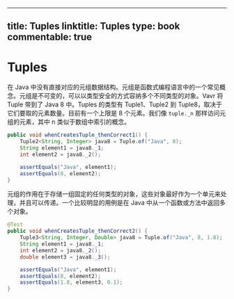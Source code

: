 
---
title: Tuples
linktitle: Tuples
type: book
commentable: true
---

# Tuples

在 Java 中没有直接对应的元组数据结构。元组是函数式编程语言中的一个常见概念。元组是不可变的，可以以类型安全的方式容纳多个不同类型的对象。Vavr 将 Tuple 带到了 Java 8 中。Tuples 的类型有 Tuple1、Tuple2 到 Tuple8，取决于它们要取的元素数量。目前有一个上限是 8 个元素。我们像 `tuple._n` 那样访问元组的元素，其中 n 类似于数组中索引的概念。

```java
public void whenCreatesTuple_thenCorrect1() {
    Tuple2<String, Integer> java8 = Tuple.of("Java", 8);
    String element1 = java8._1;
    int element2 = java8._2();

    assertEquals("Java", element1);
    assertEquals(8, element2);
}
```

元组的作用在于存储一组固定的任何类型的对象，这些对象最好作为一个单元来处理，并且可以传递。一个比较明显的用例是在 Java 中从一个函数或方法中返回多个对象。

```java
@Test
public void whenCreatesTuple_thenCorrect2() {
    Tuple3<String, Integer, Double> java8 = Tuple.of("Java", 8, 1.8);
    String element1 = java8._1;
    int element2 = java8._2();
    double element3 = java8._3();

    assertEquals("Java", element1);
    assertEquals(8, element2);
    assertEquals(1.8, element3, 0.1);
}
```

    